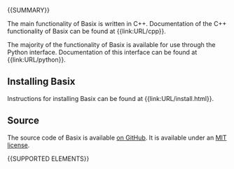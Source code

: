 {{SUMMARY}}

The main functionality of Basix is written in C++. Documentation of the C++ functionality of Basix can be found
at {{link:URL/cpp}}.

The majority of the functionality of Basix is available for use through the Python interface. Documentation of
this interface can be found at {{link:URL/python}}.

## Installing Basix
Instructions for installing Basix can be found at {{link:URL/install.html}}.

## Source
The source code of Basix is available [on GitHub](https://github.com/FEniCS/basix). It is available under
an [MIT license](https://github.com/FEniCS/basix/blob/main/LICENSE).

{{SUPPORTED ELEMENTS}}
